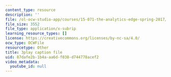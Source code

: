 ```yaml
---
content_type: resource
description: ''
file: /ol-ocw-studio-app/courses/15-071-the-analytics-edge-spring-2017/87dafe2b1b4aaa6df038d744778acef2_3cN7bSffVm4.srt
file_size: 3552
file_type: application/x-subrip
learning_resource_types: []
license: https://creativecommons.org/licenses/by-nc-sa/4.0/
ocw_type: OCWFile
resourcetype: Other
title: 3play caption file
uid: 87dafe2b-1b4a-aa6d-f038-d744778acef2
video_metadata:
  youtube_id: null
---
```

